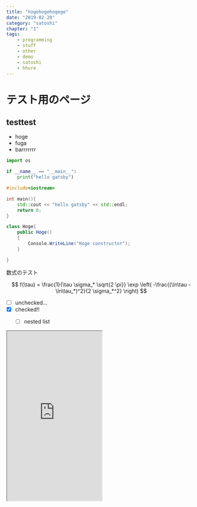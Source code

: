 ```yaml
---
title: "hogehogehogege"
date: "2019-02-28"
category: "satoshi"
chapter: "1"
tags:
    - programming
    - stuff
    - other
    - demo
    - satoshi
    - hhure
---
```



# テスト用のページ

## testtest

- hoge
- fuga
- barrrrrrr

```python :title=hoge.py
import os

if __name__ == "__main__":
    print("hello gatsby")
```

```cpp:title=fuga.cpp
#include<iostream>

int main(){
    std::cout << "hello gatsby" << std::endl;
    return 0;
}
```

```csharp:title=bar.cs
class Hoge{
    public Hoge()
    {
        Console.WriteLine("Hoge constructor");
    }

}
```

数式のテスト

$$
f(\tau) = \frac{1}{\tau \sigma_* \sqrt{2 \pi}} \exp \left( -\frac{(\ln\tau - \ln\tau_*)^2}{2 \sigma_*^2} \right)
$$

- [ ] unchecked...
- [x] checked!!
  - [ ] nested list


<iframe src="https://www.google.com/maps/embed?pb=!1m14!1m8!1m3!1d13045.706965639127!2d136.8815369!3d35.170915!3m2!1i1024!2i768!4f13.1!3m3!1m2!1s0x0%3A0x81f7204bf8261663!2z5ZCN5Y-k5bGL6aeF!5e0!3m2!1sja!2sjp!4v1550106890147" width="50%" height="450"></iframe>
